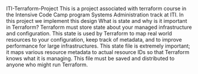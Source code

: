 ITI-Terraform-Project
This is a project associated with terraform course in the Intensive Code Camp program Systems Administration track at ITI.
In this project we implement this design
What is state and why is it important in Terraform?
Terraform must store state about your managed infrastructure and configuration. This state is used by Terraform to map real world resources to your configuration, keep track of metadata, and to improve performance for large infrastructures. This state file is extremely important; it maps various resource metadata to actual resource IDs so that Terraform knows what it is managing. This file must be saved and distributed to anyone who might run Terraform.
